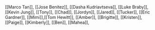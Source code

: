 [[Marco Tan]], [[Jose Benitez]], [[Dasha Kudriavtseva]], [[Luke Braby]], [[Kevin Jung]], [[Tony]], [[Chad]], [[Jordyn]], [[Jared]], [[Tucker]], [[Eric Gardner]], [[Mimi]],[[Tom Hewitt]], [[Amber]], [[Brigitte]], [[Kristen]], [[Paige]], [[Kimberly]], [[Ben]], [[Mahea]], 